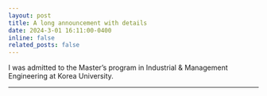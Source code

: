 ```yaml
---
layout: post
title: A long announcement with details
date: 2024-3-01 16:11:00-0400
inline: false
related_posts: false
---
```


I was admitted to the Master’s program in Industrial & Management Engineering at Korea University.

---

